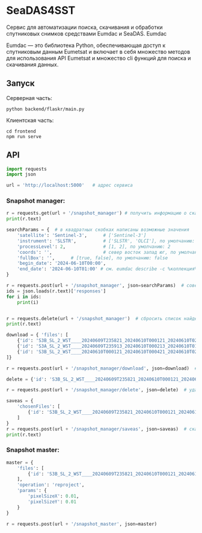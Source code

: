 # SeaDAS4SST
Сервис для автоматизации поиска, скачивания и обработки спутниковых снимков средствами Eumdac и SeaDAS.
Eumdac

Eumdac — это библиотека Python, обеспечивающая доступ к спутниковым данным Eumetsat и включает в себя множество методов для использования API Eumetsat и множество cli функций для поиска и скачивания данных.


## Запуск

Серверная часть:
```
python backend/flaskr/main.py
```
Клиентская часть:
```
cd frontend
npm run serve
```



## API

```python
import requests
import json

url = 'http://localhost:5000'   # адрес сервиса
```

### Snapshot manager:

```python
r = requests.get(url + '/snapshot_manager') # получить информацию о скачанных и найденных снимках
print(r.text)

searchParams = {  # в квадратных скобках написаны возможные значения
    'satellite': 'Sentinel-3',      # ['Sentinel-3']
    'instrument': 'SLSTR',          # ['SLSTR', 'OLCI'], по умолчанию: 'SLSTR'
    'processLevel': 2,              # [1, 2], по умолчанию: 2
    'coords': '',                   # север восток запад юг, по умолчанию: '-180 -90 180 90'
    'fullBox': '',      # [true, false], по умолчанию: false
    'begin_date': '2024-06-10T00:00',
    'end_date': '2024-06-10T01:00' # см. eumdac describe -c %коллекция%, чтобы узнать id коллекции, см. /backend/flaskr/functions.py getCollection()
}

r = requests.post(url + '/snapshot_manager', json=searchParams)  # совершить поиск по параметрам
ids = json.loads(r.text)['responses']
for i in ids:
    print(i)


r = requests.delete(url + '/snapshot_manager')  # сбросить список найденных снимков
print(r.text)
```

```python
download = { 'files': [
    {'id': 'S3B_SL_2_WST____20240609T235821_20240610T000121_20240610T021224_0179_094_059_1260_MAR_O_NR_003.SEN3'},
    {'id': 'S3A_SL_2_WST____20240609T235913_20240610T000213_20240610T010919_0179_113_201_5040_MAR_O_NR_003.SEN3'},
    {'id': 'S3B_SL_2_WST____20240610T000121_20240610T000421_20240610T021306_0180_094_059_1440_MAR_O_NR_003.SEN3'}
]}

r = requests.post(url + '/snapshot_manager/download', json=download)  # скачать на локальный сервер
```


```python
delete = {'id': 'S3B_SL_2_WST____20240609T235821_20240610T000121_20240610T021224_0179_094_059_1260_MAR_O_NR_003.SEN3'}

r = requests.post(url + '/snapshot_manager/delete', json=delete)  # удалить с локального сервера
```

```python
saveas = {
    'chosenFiles': [
        {'id': 'S3B_SL_2_WST____20240609T235821_20240610T000121_20240610T021224_0179_094_059_1260_MAR_O_NR_003.SEN3'}
    ]
}
r = requests.post(url + '/snapshot_manager/saveas', json=saveas)  # скачать на локальный компьютер (не завершено)
print(r.text)
```

### Snapshot master:

```python
master = {
    'files': [
        {'id': 'S3B_SL_2_WST____20240609T235821_20240610T000121_20240610T021224_0179_094_059_1260_MAR_O_NR_003.SEN3'}
    ],
    'operation': 'reproject',
    'params': {
        'pixelSizeX': 0.01, 
        'pixelSizeY': 0.01
    }
}

r = requests.post(url + '/snapshot_master', json=master)
```